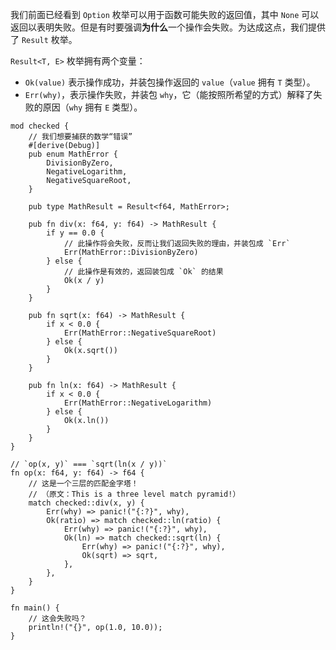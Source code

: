 我们前面已经看到 `Option` 枚举可以用于函数可能失败的返回值，其中 `None` 可以返回以表明失败。但是有时要强调**为什么**一个操作会失败。为达成这点，我们提供了 `Result` 枚举。

`Result<T, E>` 枚举拥有两个变量：

* `Ok(value)` 表示操作成功，并装包操作返回的 `value`（`value` 拥有 `T` 类型）。
* `Err(why)`，表示操作失败，并装包 `why`，它（能按照所希望的方式）解释了失败的原因（`why` 拥有 `E` 类型）。

```rust,editalbe
mod checked {
    // 我们想要捕获的数学“错误”
    #[derive(Debug)]
    pub enum MathError {
        DivisionByZero,
        NegativeLogarithm,
        NegativeSquareRoot,
    }

    pub type MathResult = Result<f64, MathError>;

    pub fn div(x: f64, y: f64) -> MathResult {
        if y == 0.0 {
            // 此操作将会失败，反而让我们返回失败的理由，并装包成 `Err`
            Err(MathError::DivisionByZero)
        } else {
            // 此操作是有效的，返回装包成 `Ok` 的结果
            Ok(x / y)
        }
    }

    pub fn sqrt(x: f64) -> MathResult {
        if x < 0.0 {
            Err(MathError::NegativeSquareRoot)
        } else {
            Ok(x.sqrt())
        }
    }

    pub fn ln(x: f64) -> MathResult {
        if x < 0.0 {
            Err(MathError::NegativeLogarithm)
        } else {
            Ok(x.ln())
        }
    }
}

// `op(x, y)` === `sqrt(ln(x / y))`
fn op(x: f64, y: f64) -> f64 {
    // 这是一个三层的匹配金字塔！
    // （原文：This is a three level match pyramid!）
    match checked::div(x, y) {
        Err(why) => panic!("{:?}", why),
        Ok(ratio) => match checked::ln(ratio) {
            Err(why) => panic!("{:?}", why),
            Ok(ln) => match checked::sqrt(ln) {
                Err(why) => panic!("{:?}", why),
                Ok(sqrt) => sqrt,
            },
        },
    }
}

fn main() {
    // 这会失败吗？
    println!("{}", op(1.0, 10.0));
}
```
